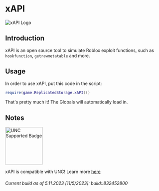 # xAPI

![xAPI Logo](https://github.com/3skue/xAPI/assets/142699644/a3e884cb-05c0-46cd-98a6-2ef6ba85aa2f)

## Introduction

xAPI is an open source tool to simulate Roblox exploit functions, such as `hookfunction`, `getrawmetatable` and more.

## Usage

In order to use xAPI, put this code in the script:

```lua
require(game.ReplicatedStorage.xAPI)()
```
That's pretty much it! The Globals will automatically load in.

## Notes

<a href="https://web.archive.org/web/20230601132050/https://scriptunc.org" style="height:max-content;" target="_blank">
    <img style="width: 120px;height:auto;" alt="UNC Supported Badge" src="https://web.archive.org/web/20230601132050/https://scriptunc.org/badge.png"/>
</a>

xAPI is compatible with UNC! Learn more [here](https://web.archive.org/web/20230601132048/https://scriptunc.org/)

###### Current build as of 5.11.2023 [11/5/2023]: build::832452800
